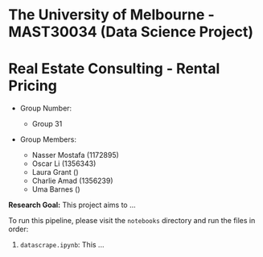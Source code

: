 # The University of Melbourne - MAST30034 (Data Science Project)
# Real Estate Consulting - Rental Pricing

* Group Number:
    - Group 31

* Group Members:
    - Nasser Mostafa (1172895)
    - Oscar Li       (1356343)
    - Laura Grant    ()
    - Charlie Amad   (1356239)
    - Uma Barnes     ()


**Research Goal:** This project aims to ...


To run this pipeline, please visit the `notebooks` directory and run the files in order:
1. `datascrape.ipynb`: This ...



